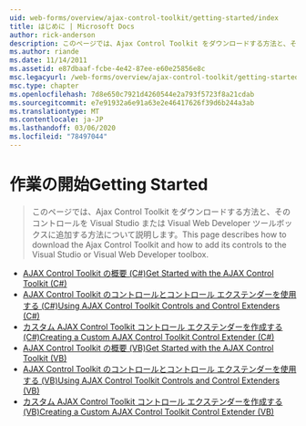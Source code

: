```yaml
---
uid: web-forms/overview/ajax-control-toolkit/getting-started/index
title: はじめに | Microsoft Docs
author: rick-anderson
description: このページでは、Ajax Control Toolkit をダウンロードする方法と、そのコントロールを Visual Studio または Visual Web Developer ツールボックスに追加する方法について説明します。
ms.author: riande
ms.date: 11/14/2011
ms.assetid: e87dbaaf-fcbe-4e42-87ee-e60e25856e8c
msc.legacyurl: /web-forms/overview/ajax-control-toolkit/getting-started
msc.type: chapter
ms.openlocfilehash: 7d8e650c7921d4260544e2a793f5723f8a21cdab
ms.sourcegitcommit: e7e91932a6e91a63e2e46417626f39d6b244a3ab
ms.translationtype: MT
ms.contentlocale: ja-JP
ms.lasthandoff: 03/06/2020
ms.locfileid: "78497044"
---
```

# <a name="getting-started"></a><span data-ttu-id="80fc5-103">作業の開始</span><span class="sxs-lookup"><span data-stu-id="80fc5-103">Getting Started</span></span>

> <span data-ttu-id="80fc5-104">このページでは、Ajax Control Toolkit をダウンロードする方法と、そのコントロールを Visual Studio または Visual Web Developer ツールボックスに追加する方法について説明します。</span><span class="sxs-lookup"><span data-stu-id="80fc5-104">This page describes how to download the Ajax Control Toolkit and how to add its controls to the Visual Studio or Visual Web Developer toolbox.</span></span>

- [<span data-ttu-id="80fc5-105">AJAX Control Toolkit の概要 (C#)</span><span class="sxs-lookup"><span data-stu-id="80fc5-105">Get Started with the AJAX Control Toolkit (C#)</span></span>](get-started-with-the-ajax-control-toolkit-cs.md)
- [<span data-ttu-id="80fc5-106">AJAX Control Toolkit のコントロールとコントロール エクステンダーを使用する (C#)</span><span class="sxs-lookup"><span data-stu-id="80fc5-106">Using AJAX Control Toolkit Controls and Control Extenders (C#)</span></span>](using-ajax-control-toolkit-controls-and-control-extenders-cs.md)
- [<span data-ttu-id="80fc5-107">カスタム AJAX Control Toolkit コントロール エクステンダーを作成する (C#)</span><span class="sxs-lookup"><span data-stu-id="80fc5-107">Creating a Custom AJAX Control Toolkit Control Extender (C#)</span></span>](creating-a-custom-ajax-control-toolkit-control-extender-cs.md)
- [<span data-ttu-id="80fc5-108">AJAX Control Toolkit の概要 (VB)</span><span class="sxs-lookup"><span data-stu-id="80fc5-108">Get Started with the AJAX Control Toolkit (VB)</span></span>](get-started-with-the-ajax-control-toolkit-vb.md)
- [<span data-ttu-id="80fc5-109">AJAX Control Toolkit のコントロールとコントロール エクステンダーを使用する (VB)</span><span class="sxs-lookup"><span data-stu-id="80fc5-109">Using AJAX Control Toolkit Controls and Control Extenders (VB)</span></span>](using-ajax-control-toolkit-controls-and-control-extenders-vb.md)
- [<span data-ttu-id="80fc5-110">カスタム AJAX Control Toolkit コントロール エクステンダーを作成する (VB)</span><span class="sxs-lookup"><span data-stu-id="80fc5-110">Creating a Custom AJAX Control Toolkit Control Extender (VB)</span></span>](creating-a-custom-ajax-control-toolkit-control-extender-vb.md)
